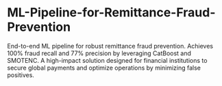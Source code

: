 # ML-Pipeline-for-Remittance-Fraud-Prevention
End-to-end ML pipeline for robust remittance fraud prevention. Achieves 100% fraud recall and 77% precision by leveraging CatBoost and SMOTENC. A high-impact solution designed for financial institutions to secure global payments and optimize operations by minimizing false positives.
